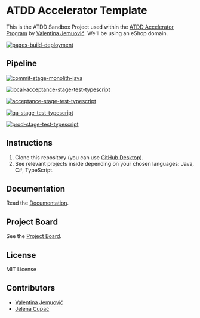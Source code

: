 # ATDD Accelerator Template

This is the ATDD Sandbox Project used within the [ATDD Accelerator Program](https://atdd-accelerator.optivem.com/) by [Valentina Jemuović](https://www.linkedin.com/in/valentinajemuovic/). We'll be using an eShop domain.

[![pages-build-deployment](https://github.com/jcupac/eshop/actions/workflows/pages/pages-build-deployment/badge.svg)](https://github.com/jcupac/eshop/actions/workflows/pages/pages-build-deployment)

## Pipeline

[![commit-stage-monolith-java](https://github.com/jcupac/eshop/actions/workflows/commit-stage-monolith-java.yml/badge.svg)](https://github.com/jcupac/eshop/actions/workflows/commit-stage-monolith-java.yml)

[![local-acceptance-stage-test-typescript](https://github.com/jcupac/eshop/actions/workflows/local-acceptance-stage-test-typescript.yml/badge.svg)](https://github.com/jcupac/eshop/actions/workflows/local-acceptance-stage-test-typescript.yml)

[![acceptance-stage-test-typescript](https://github.com/jcupac/eshop/actions/workflows/acceptance-stage-test-typescript.yml/badge.svg)](https://github.com/jcupac/eshop/actions/workflows/acceptance-stage-test-typescript.yml)

[![qa-stage-test-typescript](https://github.com/jcupac/eshop/actions/workflows/qa-stage-test-typescript.yml/badge.svg)](https://github.com/jcupac/eshop/actions/workflows/qa-stage-test-typescript.yml)

[![prod-stage-test-typescript](https://github.com/jcupac/eshop/actions/workflows/prod-stage-test-typescript.yml/badge.svg)](https://github.com/jcupac/eshop/actions/workflows/prod-stage-test-typescript.yml)

## Instructions

1. Clone this repository (you can use [GitHub Desktop](https://desktop.github.com/download/)).
2. See relevant projects inside depending on your chosen languages: Java, C#, TypeScript.

## Documentation

Read the [Documentation](https://optivem.github.io/atdd-accelerator-template/).

## Project Board

See the [Project Board](https://github.com/orgs/optivem/projects/3/views/1).

## License

MIT License

## Contributors

- [Valentina Jemuović](https://www.linkedin.com/in/valentinajemuovic/)
- [Jelena Cupać](https://www.linkedin.com/in/jelenacupac/)
